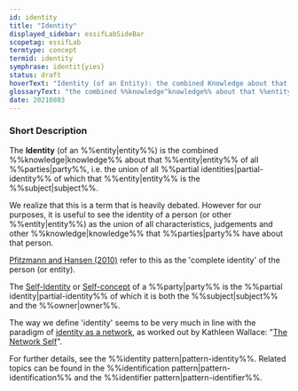 ```yaml
---
id: identity
title: "Identity"
displayed_sidebar: essifLabSideBar
scopetag: essifLab
termtype: concept
termid: identity
symphrase: identit{yies}
status: draft
hoverText: "Identity (of an Entity): the combined Knowledge about that Entity of all Parties, i.e. the union of all Partial Identities of which that Entity is the Subject."
glossaryText: "the combined %%knowledge^knowledge%% about that %%entity^entity%% of all %%parties^party%%, i.e. the union of all %%partial identities^partial-identity%% of which that %%entity^entity%% is the %%subject^subject%%."
date: 20210803
---
```


### Short Description
The **Identity** (of an %%entity|entity%%) is the combined %%knowledge|knowledge%% about that %%entity|entity%% of all %%parties|party%%, i.e. the union of all %%partial identities|partial-identity%% of which that %%entity|entity%% is the %%subject|subject%%.

We realize that this is a term that is heavily debated. However for our purposes, it is useful to see the identity of a person (or other %%entity|entity%%) as the union of all characteristics, judgements and other %%knowledge|knowledge%% that %%parties|party%% have about that person.

[Pfitzmann and Hansen (2010)](https://dud.inf.tu-dresden.de/literatur/Anon_Terminology_v0.34.pdf) refer to this as the 'complete identity' of the person (or entity).

The [Self-Identity](https://en.wikipedia.org/wiki/Self-concept) or [Self-concept](https://en.wikipedia.org/wiki/Self-concept) of a %%party|party%% is the %%partial identity|partial-identity%% of which it is both the %%subject|subject%% and the %%owner|owner%%.

The way we define 'identity' seems to be very much in line with the paradigm of [identity as a network](https://aeon.co/essays/the-self-is-not-singular-but-a-fluid-network-of-identities), as worked out by Kathleen Wallace: "[The Network Self](https://www.routledge.com/The-Network-Self-Relation-Process-and-Personal-Identity-1st-Edition/Wallace/p/book/9780367077488)".

For further details, see the %%identity pattern|pattern-identity%%. Related topics can be found in the %%identification pattern|pattern-identification%% and the %%identifier pattern|pattern-identifier%%.